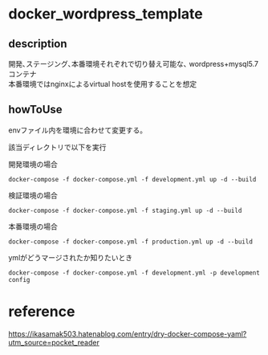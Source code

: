# docker_wordpress_template


## description
開発､ステージング､本番環境それぞれで切り替え可能な､ wordpress+mysql5.7コンテナ  
本番環境ではnginxによるvirtual hostを使用することを想定  
  
## howToUse
envファイル内を環境に合わせて変更する｡  
  
該当ディレクトリで以下を実行  
  
開発環境の場合  
~~~
docker-compose -f docker-compose.yml -f development.yml up -d --build
~~~
  
検証環境の場合  
~~~
docker-compose -f docker-compose.yml -f staging.yml up -d --build
~~~
  
本番環境の場合  
~~~
docker-compose -f docker-compose.yml -f production.yml up -d --build
~~~
  
  
ymlがどうマージされたか知りたいとき  
~~~
docker-compose -f docker-compose.yml -f development.yml -p development config
~~~
  
# reference
https://ikasamak503.hatenablog.com/entry/dry-docker-compose-yaml?utm_source=pocket_reader
  